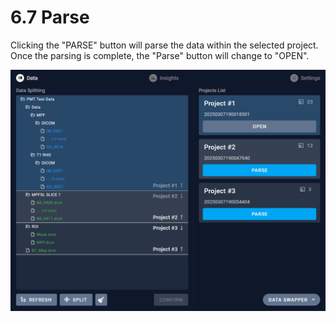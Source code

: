 # 6.7 Parse

Clicking the "PARSE" button will parse the data within the selected project. Once the parsing is complete, the "Parse" button will change to "OPEN".

![Image_11](../images/image_11.png)


